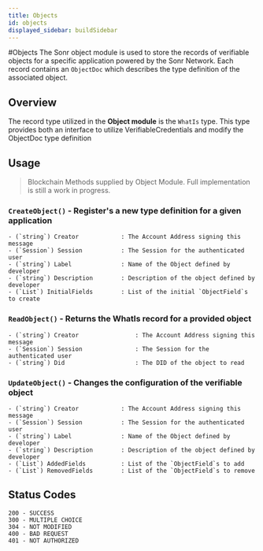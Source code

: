 ```yaml
---
title: Objects
id: objects
displayed_sidebar: buildSidebar
---
```

#Objects
The Sonr object module is used to store the records of verifiable objects for a specific application powered by the Sonr Network. Each record contains an `ObjectDoc` which describes the type definition of the associated object.

## Overview

The record type utilized in the **Object module** is the `WhatIs` type. This type provides both an interface to utilize VerifiableCredentials and modify the ObjectDoc type definition

## Usage

> Blockchain Methods supplied by Object Module. Full implementation is still a work in progress.

### `CreateObject()` - Register's a new type definition for a given application

```Text
- (`string`) Creator            : The Account Address signing this message
- (`Session`) Session           : The Session for the authenticated user
- (`string`) Label              : Name of the Object defined by developer
- (`string`) Description        : Description of the object defined by developer
- (`List`) InitialFields        : List of the initial `ObjectField`s to create
```

### `ReadObject()` - Returns the WhatIs record for a provided object

```Text
- (`string`) Creator                : The Account Address signing this message
- (`Session`) Session               : The Session for the authenticated user
- (`string`) Did                    : The DID of the object to read
```

### `UpdateObject()` - Changes the configuration of the verifiable object

```Text
- (`string`) Creator            : The Account Address signing this message
- (`Session`) Session           : The Session for the authenticated user
- (`string`) Label              : Name of the Object defined by developer
- (`string`) Description        : Description of the object defined by developer
- (`List`) AddedFields          : List of the `ObjectField`s to add
- (`List`) RemovedFields        : List of the `ObjectField`s to remove
```

## Status Codes

```
200 - SUCCESS
300 - MULTIPLE CHOICE
304 - NOT MODIFIED
400 - BAD REQUEST
401 - NOT AUTHORIZED

```



